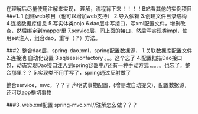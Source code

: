 在理解后尽量使用注解来实现，
理解，流程背下来！！！！B站看其他的实例项目
###1.
1.创建web项目（也可以增加web支持）
2.导入依赖
3.创建文件目录结构
4.连接数据库信息
5.写实体类pojo
6.dao层中写接口，写xml配置文件，增删改查，然后绑定到mapper里 
7.service层，同上面的接口，然后写实现类impl，使用set注入，组合dao，重写（？）方法。

###2.
整合dao层，spring-dao.xml，spring配置数据源，
1.关联数据库配置文件
2.连接池 自动化设置
3.sqlsessionfactory 。。。这个忘了
4.配置扫描Dao接口包，动态实现Dao接口注入到spring容器中//还有一种手动方式，。。。。也忘了，整合那里？？
5.实现类不用手写了，spring通过反射做了

整合service，mvc，？？？
声明式事物配置，(增删改自动提交)，配置数据源，还可以aop横切事物

###3.
web.xml配置
spring-mvc.xml//注解怎么做？？？

